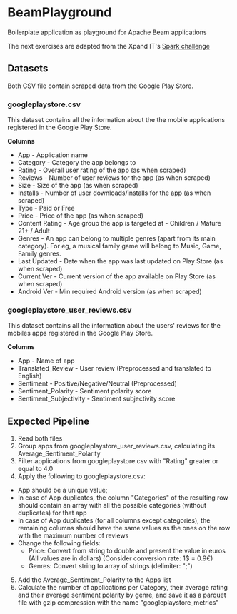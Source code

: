 # BeamPlayground
Boilerplate application as playground for Apache Beam applications

The next exercises are adapted from the Xpand IT's [Spark challenge](https://github.com/bdu-xpand-it/BDU-Recruitment-Challenges/wiki/Spark-2-Recruitment-Challenge)
## Datasets
Both CSV file contain scraped data from the Google Play Store.

### googleplaystore.csv
This dataset contains all the information about the the mobile applications registered in the Google Play Store.

**Columns**
- App - Application name
- Category - Category the app belongs to
- Rating - Overall user rating of the app (as when scraped)
- Reviews - Number of user reviews for the app (as when scraped)
- Size - Size of the app (as when scraped)
- Installs - Number of user downloads/installs for the app (as when scraped)
- Type - Paid or Free
- Price - Price of the app (as when scraped)
- Content Rating - Age group the app is targeted at - Children / Mature 21+ / Adult
- Genres - An app can belong to multiple genres (apart from its main category). For eg, a musical family game will belong to Music, Game, Family genres.
- Last Updated - Date when the app was last updated on Play Store (as when scraped)
- Current Ver - Current version of the app available on Play Store (as when scraped)
- Android Ver - Min required Android version (as when scraped)

### googleplaystore_user_reviews.csv
This dataset contains all the information about the users' reviews for the mobiles apps registered in the Google Play Store.

**Columns**
- App - Name of app
- Translated_Review - User review (Preprocessed and translated to English)
- Sentiment - Positive/Negative/Neutral (Preprocessed)
- Sentiment_Polarity - Sentiment polarity score
- Sentiment_Subjectivity - Sentiment subjectivity score

## Expected Pipeline
1. Read both files
2. Group apps from googleplaystore_user_reviews.csv, calculating its Average_Sentiment_Polarity
3. Filter applications from googleplaystore.csv with "Rating" greater or equal to 4.0
4. Apply the following to googleplaystore.csv:
  - App should be a unique value;
  - In case of App duplicates, the column "Categories" of the resulting row should contain an array with all the possible categories (without duplicates) for that app
  - In case of App duplicates (for all columns except categories), the remaining columns should have the same values as the ones on the row with the maximum number of reviews
  - Change the following fields:
    - Price: Convert from string to double and present the value in euros (All values are in dollars) (Consider conversion rate: 1$ = 0.9€)
    - Genres: Convert string to array of strings (delimiter: ";")
5. Add the Average_Sentiment_Polarity to the Apps list
6. Calculate the number of applications per Category, their average rating and their average sentiment polarity by genre, and save it as a parquet file with gzip compression with the name "googleplaystore_metrics"
